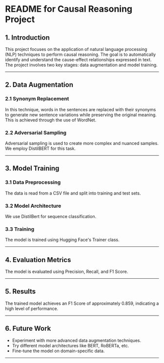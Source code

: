 
# README for Causal Reasoning Project

## 1. Introduction

This project focuses on the application of natural language processing (NLP) techniques to perform causal reasoning. The goal is to automatically identify and understand the cause-effect relationships expressed in text. The project involves two key stages: data augmentation and model training.

---

## 2. Data Augmentation

### 2.1 Synonym Replacement

In this technique, words in the sentences are replaced with their synonyms to generate new sentence variations while preserving the original meaning. This is achieved through the use of WordNet.

### 2.2 Adversarial Sampling

Adversarial sampling is used to create more complex and nuanced samples. We employ DistilBERT for this task.

---

## 3. Model Training

### 3.1 Data Preprocessing

The data is read from a CSV file and split into training and test sets.

### 3.2 Model Architecture

We use DistilBert for sequence classification.

### 3.3 Training

The model is trained using Hugging Face's Trainer class.

---

## 4. Evaluation Metrics

The model is evaluated using Precision, Recall, and F1 Score.

---

## 5. Results

The trained model achieves an F1 Score of approximately 0.859, indicating a high level of performance.

---

## 6. Future Work

- Experiment with more advanced data augmentation techniques.
- Try different model architectures like BERT, RoBERTa, etc.
- Fine-tune the model on domain-specific data.

---
